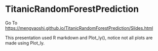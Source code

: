 # TitanicRandomForestPrediction

Go To https://mengyaoshi.github.io/TitanicRandomForestPrediction/Slides.html

This presentation used R markdown and Plot_ly(), notice not all plots are made using Plot_ly.

